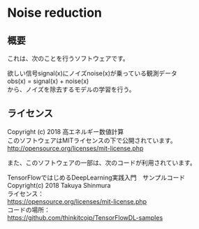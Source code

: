 # Noise reduction
## 概要
これは、次のことを行うソフトウェアです。

欲しい信号signal(x)にノイズnoise(x)が乗っている観測データ  
 obs(x) = signal(x) + noise(x)  
から、ノイズを除去するモデルの学習を行う。

## ライセンス
Copyright (c) 2018 高エネルギー数値計算  
このソフトウェアはMITライセンスの下で公開されています。  
http://opensource.org/licenses/mit-license.php

また、このソフトウェアの一部は、次のコードが利用されています。

TensorFlowではじめるDeepLearning実践入門　サンプルコード  
Copyright(c) 2018 Takuya Shinmura  
ライセンス：  
https://opensource.org/licenses/mit-license.php  
コードの場所：  
https://github.com/thinkitcojp/TensorFlowDL-samples
